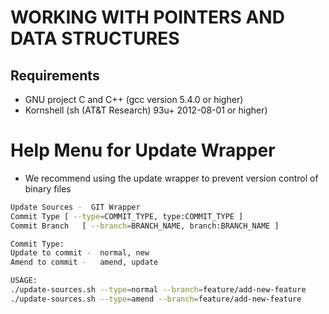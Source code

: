 # WORKING WITH POINTERS AND DATA STRUCTURES

## Requirements
 * GNU project C and C++ (gcc version 5.4.0 or higher)
 * Kornshell (sh (AT&T Research) 93u+ 2012-08-01 or higher)

# Help Menu for Update Wrapper
 * We recommend using the update wrapper to prevent version control of binary files

``` sh
Update Sources -  GIT Wrapper
Commit Type	[ --type=COMMIT_TYPE, type:COMMIT_TYPE ]
Commit Branch	[ --branch=BRANCH_NAME, branch:BRANCH_NAME ]

Commit Type:
Update to commit -	normal, new
Amend to commit -	amend, update

USAGE:
./update-sources.sh --type=normal --branch=feature/add-new-feature
./update-sources.sh --type=amend --branch=feature/add-new-feature
```
